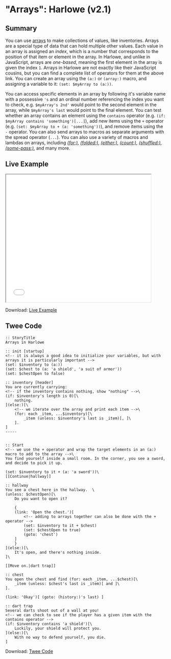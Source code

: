 # "Arrays": Harlowe (v2.1)

## Summary

You can use [arrays](https://twine2.neocities.org/#type_array) to make collections of values, like inventories. Arrays are a special type of data that can hold multiple other values. Each value in an array is assigned an *index*, which is a number that corresponds to the position of that item or element in the array. In Harlowe, and unlike in JavaScript, arrays are *one-based*, meaning the first element in the array is given the index `1`. Arrays in Harlowe are not exactly like their JavaScript cousins, but you can find a complete list of operators for them at the above link. You can create an array using the `(a:)` or `(array:)` macro, and assigning a variable to it: `(set: $myArray to (a:))`.

You can access specific elements in an array by following it's variable name with a possessive `'s` and an ordinal number referencing the index you want to check, e.g. `$myArray's 2nd'` would point to the second element in the array, while `$myArray's last` would point to the final element. You can test whether an array contains an element using the `contains` operator (e.g. `(if: $myArray contains 'something')[...]`), add new items using the `+` operator (e.g. `(set: $myArray to + (a: 'something'))`), and remove items using the `-` operator. You can also send arrays to macros as separate arguments with the spread operator (`...`). You can also use a variety of macros and lambdas on arrays, including [*(for:)*](https://twine2.neocities.org/#macro_for), [*(folded:)*](https://twine2.neocities.org/#macro_folded), [*(either:)*](https://twine2.neocities.org/#macro_either), [*(count:)*](https://twine2.neocities.org/#macro_count), [*(shuffled:)*](https://twine2.neocities.org/#macro_shuffled), [*(some-pass:)*](https://twine2.neocities.org/#macro_some-pass), and many more.

## Live Example

<section>
<iframe src="harlowe_arrays_example.html" height=400 width=90%></iframe>


Download: <a href="harlowe_arrays_example.html" target="_blank">Live Example</a>
</section>

## Twee Code

```
:: StoryTitle
Arrays in Harlowe

:: init [startup]
<!-- it is always a good idea to initialize your variables, but with arrays it is particularly important -->
(set: $inventory to (a:))
(set: $chest to (a: 'a shield', 'a suit of armor'))
(set: $chestOpen to false)

:: inventory [header]
You are currently carrying: 
<!-- if the inventory contains nothing, show "nothing" -->\
(if: $inventory's length is 0)[\
    nothing.
](else:)[\
    <!-- we iterate over the array and print each item -->\
    (for: each _item, ...$inventory)[\
        _item (unless: $inventory's last is _item)[, ]\
    ].
]
-----


:: Start
<!-- we use the + operator and wrap the target elements in an (a:) macro to add to the array -->\
You find yourself inside a small room. In the corner, you see a sword, and decide to pick it up.

(set: $inventory to it + (a: 'a sword'))\
[[Continue|hallway]]

:: hallway
You see a chest here in the hallway.  \
(unless: $chestOpen)[\
    Do you want to open it?

    {
    (link: 'Open the chest.')[
        <!-- adding to arrays together can also be done with the + operator -->
        (set: $inventory to it + $chest)
        (set: $chestOpen to true)
        (goto: 'chest')
    ]
    }
](else:)[\
    It's open, and there's nothing inside.
]\

[[Move on.|dart trap]]

:: chest
You open the chest and find (for: each _item, ...$chest)[\
    _item (unless: $chest's last is _item)[ and ]\
].

(link: 'Okay')[ (goto: (history:)'s last) ]

:: dart trap
Several darts shoot out of a wall at you!
<!-- we can check to see if the player has a given item with the contains operator -->
(if: $inventory contains 'a shield')[\
    Luckily, your shield will protect you.
](else:)[\
    With no way to defend yourself, you die.
]
```

Download: <a href="harlowe_arrays_twee.txt" target="_blank">Twee Code</a>
